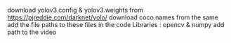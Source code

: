download yolov3.config & yolov3.weights from https://pjreddie.com/darknet/yolo/
download coco.names from the same
add the file paths to these files in the code
Libraries : opencv & numpy
add path to the video

